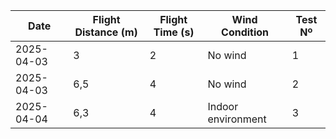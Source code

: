 | Date       | Flight Distance (m) | Flight Time (s) | Wind Condition  | Test Nº |
|------------|----------------------|------------------|----------------------|----------|
| 2025-04-03 | 3                    | 2                | No wind           | 1        |
| 2025-04-03 | 6,5                  | 4                | No wind           | 2        |
| 2025-04-04 | 6,3                  | 4                | Indoor environment    | 3        |

